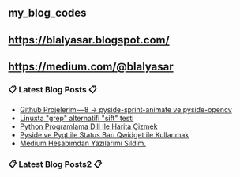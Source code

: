 ## my_blog_codes
## https://blalyasar.blogspot.com/
## https://medium.com/@blalyasar

### 📋 Latest Blog Posts 📋

<!-- BLOG-POST-LIST:START -->
- [Github Projelerim — 8 -> pyside-sprint-animate ve  pyside-opencv](http://feedproxy.google.com/~r/blalyasar-programlama/~3/91gF5bvHTMI/github-projelerim8-pyside-sprint.html)
- [Linuxta "grep" alternatifi "sift" testi](http://feedproxy.google.com/~r/blalyasar-programlama/~3/Vq6g_Nw7m64/linuxta-grep-alternatifi-sift-testi.html)
- [Python Programlama Dili İle Harita Çizmek](http://feedproxy.google.com/~r/blalyasar-programlama/~3/iRdHpmyWHbE/python-programlama-dili-ile-harita.html)
- [Pyside ve Pyqt ile  Status Barı  Qwidget ile Kullanmak](http://feedproxy.google.com/~r/blalyasar-programlama/~3/H0cfWLkaG2Q/pyside-ve-pyqt-ile-status-bar-qwidget.html)
- [Medium Hesabımdan Yazılarımı Sildim.](http://feedproxy.google.com/~r/blalyasar-programlama/~3/Ndi3X4m-NMk/medium-hesabmdan-yazlarm-sildim.html)
<!-- BLOG-POST-LIST:END -->

### 📋 Latest Blog Posts2 📋

<!-- BLOG-POST-LIST2:START -->

<!-- BLOG-POST-LIST2:END -->
